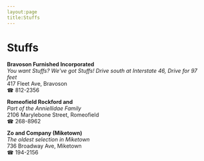 ```yaml
---
layout:page
title:Stuffs
---
```

# Stuffs

**Bravoson Furnished Incorporated**  
_You want Stuffs? We've got Stuffs! 
Drive south at Interstate 46, Drive for 97 feet_  
417 Fleet Ave, Bravoson  
☎ 812-2356



**Romeofield Rockford and**  
_Part of the Anniellidae Family_  
2106 Marylebone Street, Romeofield  
☎ 268-8962



**Zo and Company (Miketown)**  
_The oldest selection in Miketown_  
736 Broadway Ave, Miketown  
☎ 194-2156



